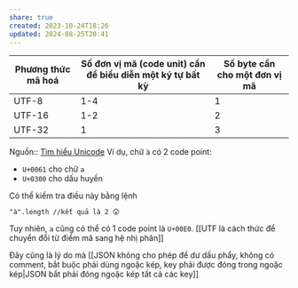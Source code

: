 ```yaml
---
share: true
created: 2023-10-24T18:26
updated: 2024-08-25T20:41
---
```

| Phương thức mã hoá | Số đơn vị mã (code unit) cần để biểu diễn một ký tự bất kỳ | Số byte cần cho một đơn vị mã |
| ------------------ | ---------------------------------------------------------- | ----------------------------- |
| UTF-8              | 1-4                                                        | 1                             |
| UTF-16             | 1-2                                                        | 2                             |
| UTF-32             | 1                                                          | 3                             |

Nguồn:: [Tìm hiểu Unicode](https://viblo.asia/p/tim-hieu-unicode-PwRkgVOXeEd)
Ví dụ, chữ `à` có 2 code point:
- `U+0061` cho chữ `a`
- `U+0300` cho dấu huyền

Có thể kiểm tra điều này bằng lệnh 
```
"à".length //kết quả là 2 😲
```
Tuy nhiên, `a` cũng có thể có 1 code point là `U+00E0`.
[[UTF là cách thức để chuyển đổi từ điểm mã sang hệ nhị phân]]

Đây cũng là lý do mà [[JSON không cho phép để dư dấu phẩy, không có comment, bắt buộc phải dùng ngoặc kép, key phải được đóng trong ngoặc kép|JSON bắt phải đóng ngoặc kép tất cả các key]]